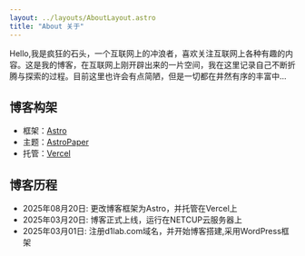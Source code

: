 ```yaml
---
layout: ../layouts/AboutLayout.astro
title: "About 关于"
---
```


Hello,我是疯狂的石头，一个互联网上的冲浪者，喜欢关注互联网上各种有趣的内容。这是我的博客，在互联网上刚开辟出来的一片空间，我在这里记录自己不断折腾与探索的过程。目前这里也许会有点简陋，但是一切都在井然有序的丰富中...

## 博客构架

- 框架：[Astro](https://astro.build/)
- 主题：[AstroPaper](https://github.com/CrazyLeiGe/astro-paper)
- 托管：[Vercel](https://vercel.com/)

## 博客历程

- 2025年08月20日: 更改博客框架为Astro，并托管在Vercel上
- 2025年03月20日: 博客正式上线，运行在NETCUP云服务器上
- 2025年03月01日: 注册d1lab.com域名，并开始博客搭建,采用WordPress框架
